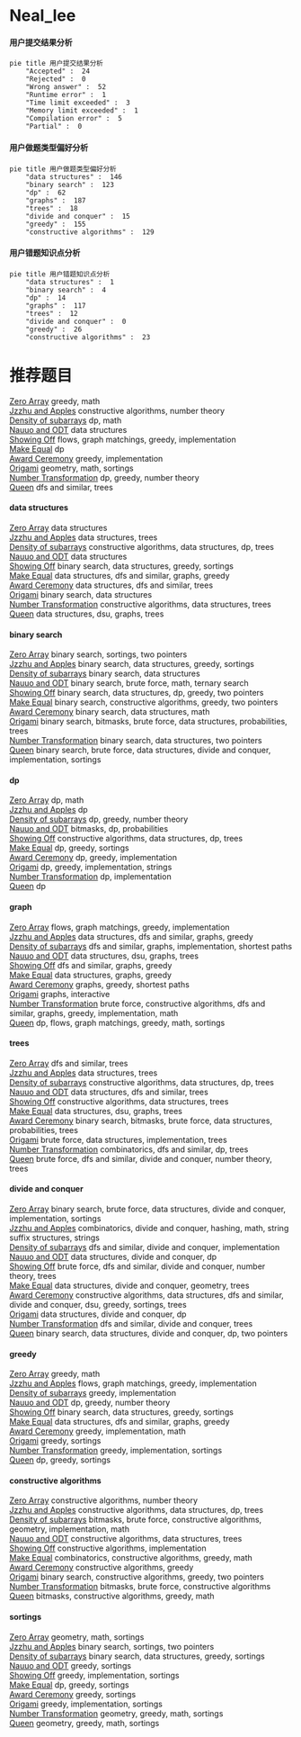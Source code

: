 # Neal_lee
<!-- tabs:start -->
#### **用户提交结果分析**

```mermaid
pie title 用户提交结果分析
    "Accepted" :  24
    "Rejected" :  0
    "Wrong answer" :  52
    "Runtime error" :  1
    "Time limit exceeded" :  3
    "Memory limit exceeded" :  1
    "Compilation error" :  5
    "Partial" :  0
```
#### **用户做题类型偏好分析**

```mermaid
pie title 用户做题类型偏好分析
    "data structures" :  146
    "binary search" :  123
    "dp" :  62
    "graphs" :  187
    "trees" :  18
    "divide and conquer" :  15
    "greedy" :  155
    "constructive algorithms" :  129
```
#### **用户错题知识点分析**

```mermaid
pie title 用户错题知识点分析
    "data structures" :  1
    "binary search" :  4
    "dp" :  14
    "graphs" :  117
    "trees" :  12
    "divide and conquer" :  0
    "greedy" :  26
    "constructive algorithms" :  23
```
<!-- tabs:end -->
# 推荐题目
[Zero Array](http://codeforces.com/problemset/problem/1201/B)		greedy,
                        math		  
[Jzzhu and Apples](http://codeforces.com/problemset/problem/449/C)		constructive algorithms,
                        number theory		  
[Density of subarrays](http://codeforces.com/problemset/problem/1158/F)		dp,
                        math		  
[Nauuo and ODT](http://codeforces.com/problemset/problem/1172/E)		data structures		  
[Showing Off](http://codeforces.com/problemset/problem/1416/F)		flows,
                        graph matchings,
                        greedy,
                        implementation		  
[Make Equal](http://codeforces.com/problemset/problem/1188/D)		dp		  
[Award Ceremony](http://codeforces.com/problemset/problem/730/E)		greedy,
                        implementation		  
[Origami](http://codeforces.com/problemset/problem/1381/E)		geometry,
                        math,
                        sortings		  
[Number Transformation](http://codeforces.com/problemset/problem/251/C)		dp,
                        greedy,
                        number theory		  
[Queen](http://codeforces.com/problemset/problem/1143/C)		dfs and similar,
                        trees		  
<!-- tabs:start -->
#### **data structures**
[Zero Array](http://codeforces.com/problemset/problem/1172/E)		data structures		  
[Jzzhu and Apples](https://codeforces.com/contest/966/problem/E)		data structures,
                        trees		  
[Density of subarrays](http://codeforces.com/problemset/problem/796/C)		constructive algorithms,
                        data structures,
                        dp,
                        trees		  
[Nauuo and ODT](http://codeforces.com/problemset/problem/292/E)		data structures		  
[Showing Off](http://codeforces.com/problemset/problem/377/B)		binary search,
                        data structures,
                        greedy,
                        sortings		  
[Make Equal](http://codeforces.com/problemset/problem/1348/F)		data structures,
                        dfs and similar,
                        graphs,
                        greedy		  
[Award Ceremony](http://codeforces.com/problemset/problem/258/E)		data structures,
                        dfs and similar,
                        trees		  
[Origami](http://codeforces.com/problemset/problem/91/B)		binary search,
                        data structures		  
[Number Transformation](http://codeforces.com/problemset/problem/482/B)		constructive algorithms,
                        data structures,
                        trees		  
[Queen](http://codeforces.com/problemset/problem/915/F)		data structures,
                        dsu,
                        graphs,
                        trees		  
#### **binary search**
[Zero Array](http://codeforces.com/problemset/problem/231/C)		binary search,
                        sortings,
                        two pointers		  
[Jzzhu and Apples](http://codeforces.com/problemset/problem/377/B)		binary search,
                        data structures,
                        greedy,
                        sortings		  
[Density of subarrays](http://codeforces.com/problemset/problem/91/B)		binary search,
                        data structures		  
[Nauuo and ODT](http://codeforces.com/problemset/problem/1288/A)		binary search,
                        brute force,
                        math,
                        ternary search		  
[Showing Off](http://codeforces.com/problemset/problem/1492/C)		binary search,
                        data structures,
                        dp,
                        greedy,
                        two pointers		  
[Make Equal](http://codeforces.com/problemset/problem/1463/D)		binary search,
                        constructive algorithms,
                        greedy,
                        two pointers		  
[Award Ceremony](http://codeforces.com/problemset/problem/1490/G)		binary search,
                        data structures,
                        math		  
[Origami](http://codeforces.com/problemset/problem/1479/D)		binary search,
                        bitmasks,
                        brute force,
                        data structures,
                        probabilities,
                        trees		  
[Number Transformation](http://codeforces.com/problemset/problem/1436/E)		binary search,
                        data structures,
                        two pointers		  
[Queen](http://codeforces.com/problemset/problem/1461/D)		binary search,
                        brute force,
                        data structures,
                        divide and conquer,
                        implementation,
                        sortings		  
#### **dp**
[Zero Array](http://codeforces.com/problemset/problem/1158/F)		dp,
                        math		  
[Jzzhu and Apples](http://codeforces.com/problemset/problem/1188/D)		dp		  
[Density of subarrays](http://codeforces.com/problemset/problem/251/C)		dp,
                        greedy,
                        number theory		  
[Nauuo and ODT](https://codeforces.com/contest/483/problem/E)		bitmasks,
                        dp,
                        probabilities		  
[Showing Off](http://codeforces.com/problemset/problem/796/C)		constructive algorithms,
                        data structures,
                        dp,
                        trees		  
[Make Equal](http://codeforces.com/problemset/problem/1282/B2)		dp,
                        greedy,
                        sortings		  
[Award Ceremony](https://codeforces.com/contest/1397/problem/E)		dp,
                        greedy,
                        implementation		  
[Origami](http://codeforces.com/problemset/problem/1451/B)		dp,
                        greedy,
                        implementation,
                        strings		  
[Number Transformation](http://codeforces.com/problemset/problem/1324/E)		dp,
                        implementation		  
[Queen](http://codeforces.com/problemset/problem/628/D)		dp		  
#### **graph**
[Zero Array](http://codeforces.com/problemset/problem/1416/F)		flows,
                        graph matchings,
                        greedy,
                        implementation		  
[Jzzhu and Apples](http://codeforces.com/problemset/problem/1348/F)		data structures,
                        dfs and similar,
                        graphs,
                        greedy		  
[Density of subarrays](https://codeforces.com/contest/1350/problem/E)		dfs and similar,
                        graphs,
                        implementation,
                        shortest paths		  
[Nauuo and ODT](http://codeforces.com/problemset/problem/915/F)		data structures,
                        dsu,
                        graphs,
                        trees		  
[Showing Off](http://codeforces.com/problemset/problem/893/C)		dfs and similar,
                        graphs,
                        greedy		  
[Make Equal](https://codeforces.com/contest/1459/problem/F)		data structures,
                        graphs,
                        greedy		  
[Award Ceremony](http://codeforces.com/problemset/problem/545/E)		graphs,
                        greedy,
                        shortest paths		  
[Origami](http://codeforces.com/problemset/problem/1142/E)		graphs,
                        interactive		  
[Number Transformation](http://codeforces.com/problemset/problem/1487/C)		brute force,
                        constructive algorithms,
                        dfs and similar,
                        graphs,
                        greedy,
                        implementation,
                        math		  
[Queen](http://codeforces.com/problemset/problem/1437/C)		dp,
                        flows,
                        graph matchings,
                        greedy,
                        math,
                        sortings		  
#### **trees**
[Zero Array](http://codeforces.com/problemset/problem/1143/C)		dfs and similar,
                        trees		  
[Jzzhu and Apples](https://codeforces.com/contest/966/problem/E)		data structures,
                        trees		  
[Density of subarrays](http://codeforces.com/problemset/problem/796/C)		constructive algorithms,
                        data structures,
                        dp,
                        trees		  
[Nauuo and ODT](http://codeforces.com/problemset/problem/258/E)		data structures,
                        dfs and similar,
                        trees		  
[Showing Off](http://codeforces.com/problemset/problem/482/B)		constructive algorithms,
                        data structures,
                        trees		  
[Make Equal](http://codeforces.com/problemset/problem/915/F)		data structures,
                        dsu,
                        graphs,
                        trees		  
[Award Ceremony](http://codeforces.com/problemset/problem/1479/D)		binary search,
                        bitmasks,
                        brute force,
                        data structures,
                        probabilities,
                        trees		  
[Origami](http://codeforces.com/problemset/problem/1511/C)		brute force,
                        data structures,
                        implementation,
                        trees		  
[Number Transformation](http://codeforces.com/problemset/problem/1499/F)		combinatorics,
                        dfs and similar,
                        dp,
                        trees		  
[Queen](http://codeforces.com/problemset/problem/1491/E)		brute force,
                        dfs and similar,
                        divide and conquer,
                        number theory,
                        trees		  
#### **divide and conquer**
[Zero Array](http://codeforces.com/problemset/problem/1461/D)		binary search,
                        brute force,
                        data structures,
                        divide and conquer,
                        implementation,
                        sortings		  
[Jzzhu and Apples](http://codeforces.com/problemset/problem/1466/G)		combinatorics,
                        divide and conquer,
                        hashing,
                        math,
                        string suffix structures,
                        strings		  
[Density of subarrays](http://codeforces.com/problemset/problem/1490/D)		dfs and similar,
                        divide and conquer,
                        implementation		  
[Nauuo and ODT](https://codeforces.com/contest/1483/problem/C)		data structures,
                        divide and conquer,
                        dp		  
[Showing Off](http://codeforces.com/problemset/problem/1491/E)		brute force,
                        dfs and similar,
                        divide and conquer,
                        number theory,
                        trees		  
[Make Equal](http://codeforces.com/problemset/problem/1303/G)		data structures,
                        divide and conquer,
                        geometry,
                        trees		  
[Award Ceremony](http://codeforces.com/problemset/problem/1494/D)		constructive algorithms,
                        data structures,
                        dfs and similar,
                        divide and conquer,
                        dsu,
                        greedy,
                        sortings,
                        trees		  
[Origami](http://codeforces.com/problemset/problem/1482/E)		data structures,
                        divide and conquer,
                        dp		  
[Number Transformation](http://codeforces.com/problemset/problem/566/C)		dfs and similar,
                        divide and conquer,
                        trees		  
[Queen](http://codeforces.com/problemset/problem/1428/F)		binary search,
                        data structures,
                        divide and conquer,
                        dp,
                        two pointers		  
#### **greedy**
[Zero Array](http://codeforces.com/problemset/problem/1201/B)		greedy,
                        math		  
[Jzzhu and Apples](http://codeforces.com/problemset/problem/1416/F)		flows,
                        graph matchings,
                        greedy,
                        implementation		  
[Density of subarrays](http://codeforces.com/problemset/problem/730/E)		greedy,
                        implementation		  
[Nauuo and ODT](http://codeforces.com/problemset/problem/251/C)		dp,
                        greedy,
                        number theory		  
[Showing Off](http://codeforces.com/problemset/problem/377/B)		binary search,
                        data structures,
                        greedy,
                        sortings		  
[Make Equal](http://codeforces.com/problemset/problem/1348/F)		data structures,
                        dfs and similar,
                        graphs,
                        greedy		  
[Award Ceremony](http://codeforces.com/problemset/problem/864/C)		greedy,
                        implementation,
                        math		  
[Origami](http://codeforces.com/problemset/problem/922/D)		greedy,
                        sortings		  
[Number Transformation](http://codeforces.com/problemset/problem/16/B)		greedy,
                        implementation,
                        sortings		  
[Queen](http://codeforces.com/problemset/problem/1282/B2)		dp,
                        greedy,
                        sortings		  
#### **constructive algorithms**
[Zero Array](http://codeforces.com/problemset/problem/449/C)		constructive algorithms,
                        number theory		  
[Jzzhu and Apples](http://codeforces.com/problemset/problem/796/C)		constructive algorithms,
                        data structures,
                        dp,
                        trees		  
[Density of subarrays](http://codeforces.com/problemset/problem/581/D)		bitmasks,
                        brute force,
                        constructive algorithms,
                        geometry,
                        implementation,
                        math		  
[Nauuo and ODT](http://codeforces.com/problemset/problem/482/B)		constructive algorithms,
                        data structures,
                        trees		  
[Showing Off](http://codeforces.com/problemset/problem/1119/G)		constructive algorithms,
                        implementation		  
[Make Equal](http://codeforces.com/problemset/problem/478/B)		combinatorics,
                        constructive algorithms,
                        greedy,
                        math		  
[Award Ceremony](http://codeforces.com/problemset/problem/1493/A)		constructive algorithms,
                        greedy		  
[Origami](http://codeforces.com/problemset/problem/1463/D)		binary search,
                        constructive algorithms,
                        greedy,
                        two pointers		  
[Number Transformation](https://codeforces.com/contest/1456/problem/B)		bitmasks,
                        brute force,
                        constructive algorithms		  
[Queen](http://codeforces.com/problemset/problem/1492/D)		bitmasks,
                        constructive algorithms,
                        greedy,
                        math		  
#### **sortings**
[Zero Array](http://codeforces.com/problemset/problem/1381/E)		geometry,
                        math,
                        sortings		  
[Jzzhu and Apples](http://codeforces.com/problemset/problem/231/C)		binary search,
                        sortings,
                        two pointers		  
[Density of subarrays](http://codeforces.com/problemset/problem/377/B)		binary search,
                        data structures,
                        greedy,
                        sortings		  
[Nauuo and ODT](http://codeforces.com/problemset/problem/922/D)		greedy,
                        sortings		  
[Showing Off](http://codeforces.com/problemset/problem/16/B)		greedy,
                        implementation,
                        sortings		  
[Make Equal](http://codeforces.com/problemset/problem/1282/B2)		dp,
                        greedy,
                        sortings		  
[Award Ceremony](http://codeforces.com/problemset/problem/160/A)		greedy,
                        sortings		  
[Origami](http://codeforces.com/problemset/problem/1216/B)		greedy,
                        implementation,
                        sortings		  
[Number Transformation](https://codeforces.com/contest/1496/problem/C)		geometry,
                        greedy,
                        math,
                        sortings		  
[Queen](http://codeforces.com/problemset/problem/1495/A)		geometry,
                        greedy,
                        math,
                        sortings		  
<!-- tabs:end -->
